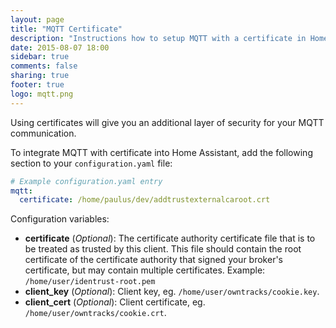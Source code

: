 ```yaml
---
layout: page
title: "MQTT Certificate"
description: "Instructions how to setup MQTT with a certificate in Home Assistant."
date: 2015-08-07 18:00
sidebar: true
comments: false
sharing: true
footer: true
logo: mqtt.png
---
```


Using certificates will give you an additional layer of security for your MQTT communication. 

To integrate MQTT with certificate into Home Assistant, add the following section to your `configuration.yaml` file:

```yaml
# Example configuration.yaml entry
mqtt:
  certificate: /home/paulus/dev/addtrustexternalcaroot.crt
```

Configuration variables:

- **certificate** (*Optional*): The certificate authority certificate file that is to be treated as trusted by this client. This file should contain the root certificate of the certificate authority that signed your broker's certificate, but may contain multiple certificates. Example: `/home/user/identrust-root.pem`
- **client_key** (*Optional*): Client key, eg. `/home/user/owntracks/cookie.key`.
- **client_cert** (*Optional*): Client certificate, eg. `/home/user/owntracks/cookie.crt`.

